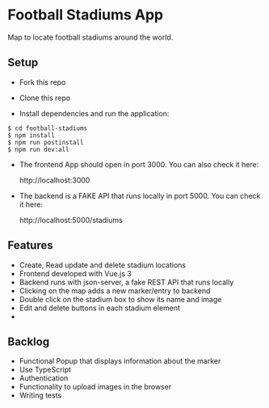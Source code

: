 # Football Stadiums App

Map to locate football stadiums around the world.

## Setup

- Fork this repo
- Clone this repo

- Install dependencies and run the application:
```shell
$ cd football-stadiums
$ npm install
$ npm run postinstall
$ npm run dev:all
```
- The frontend App should open in port 3000. You can also check it here:

    http://localhost:3000

- The backend is a FAKE API that runs locally in port 5000. You can check it here:

    http://localhost:5000/stadiums

## Features

- Create, Read update and delete stadium locations
- Frontend developed with Vue.js 3
- Backend runs with json-server, a fake REST API that runs locally
- Clicking on the map adds a new marker/entry to backend
- Double click on the stadium box to show its name and image
- Edit and delete buttons in each stadium element
-
## Backlog

- Functional Popup that displays information about the marker
- Use TypeScript
- Authentication
- Functionality to upload images in the browser
- Writing tests
